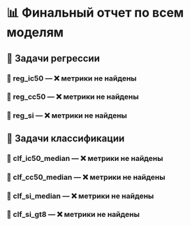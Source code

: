 # 📊 Финальный отчет по всем моделям


## 🔁 Задачи регрессии

### 🔹 reg_ic50 — ❌ метрики не найдены


### 🔹 reg_cc50 — ❌ метрики не найдены


### 🔹 reg_si — ❌ метрики не найдены



## 🧠 Задачи классификации

### 🔸 clf_ic50_median — ❌ метрики не найдены


### 🔸 clf_cc50_median — ❌ метрики не найдены


### 🔸 clf_si_median — ❌ метрики не найдены


### 🔸 clf_si_gt8 — ❌ метрики не найдены

